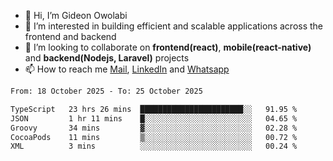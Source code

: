 - 👋 Hi, I’m Gideon Owolabi
- 👀 I’m interested in building efficient and scalable applications across the frontend and backend
- 💞️ I’m looking to collaborate on <b>frontend(react)</b>, <b>mobile(react-native)</b> and <b>backend(Nodejs, Laravel)</b> projects
- 📫 How to reach me <a href="mailto:gideoniyin2021@gmail.com">Mail</a>, <a href="https://www.linkedin.com/in/gideon-owolabi-9b667a232/">LinkedIn</a> and <a href="https://wa.me/2348055377085">Whatsapp</a>

<!---
gude1/gude1 is a ✨ special ✨ repository because its `README.md` (this file) appears on your GitHub profile.
You can click the Preview link to take a look at your changes.
--->

<!--START_SECTION:waka-->

```txt
From: 18 October 2025 - To: 25 October 2025

TypeScript   23 hrs 26 mins  ███████████████████████░░   91.95 %
JSON         1 hr 11 mins    █░░░░░░░░░░░░░░░░░░░░░░░░   04.65 %
Groovy       34 mins         ▓░░░░░░░░░░░░░░░░░░░░░░░░   02.28 %
CocoaPods    11 mins         ▒░░░░░░░░░░░░░░░░░░░░░░░░   00.72 %
XML          3 mins          ░░░░░░░░░░░░░░░░░░░░░░░░░   00.24 %
```

<!--END_SECTION:waka-->
